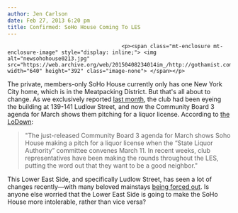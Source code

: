 ```yaml
---
author: Jen Carlson
date: Feb 27, 2013 6:20 pm
title: Confirmed: SoHo House Coming To LES
---
```


	
										<p><span class="mt-enclosure mt-enclosure-image" style="display: inline;"> <img alt="newsohohouse0213.jpg" src="https://web.archive.org/web/20150408234014im_/http://gothamist.com/attachments/arts_jen/newsohohouse0213.jpg" width="640" height="392" class="image-none"> </span></p>

<p>The private, members-only SoHo House currently only has one New York City home, which is in the Meatpacking District. But that&apos;s all about to change. As we exclusively reported <a href="https://web.archive.org/web/20150408234014/http://gothamist.com/2013/01/17/is_the_soho_house_opening_on_the_lo.php">last month</a>, the club had been eyeing the building at 139-141 Ludlow Street, and now the Community Board 3 agenda for March shows them pitching for a liquor license. According to <a href="https://web.archive.org/web/20150408234014/http://www.thelodownny.com/leslog/2013/02/its-confirmed-soho-house-coming-to-139-141-ludlow-street.html">the LoDown</a>:</p>

<blockquote>&quot;The just-released Community Board 3 agenda for March shows Soho House making a pitch for a liquor license when the &#x201C;State Liquor Authority&#x201D; committee convenes March 11.  In recent weeks, club representatives have been making the rounds throughout the LES, putting the word out that they want to be a good neighbor.&quot;</blockquote>

<p>This Lower East Side, and specifically Ludlow Street, has seen a lot of changes recently&#x2014;with many beloved mainstays <a href="https://web.archive.org/web/20150408234014/http://gothamist.com/tags/riples">being forced out</a>. Is anyone else worried that the Lower East Side is going to make the SoHo House more intolerable, rather than vice versa?</p>					
										
									
				
